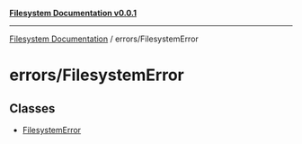 [**Filesystem Documentation v0.0.1**](../../README.md)

***

[Filesystem Documentation](../../modules.md) / errors/FilesystemError

# errors/FilesystemError

## Classes

- [FilesystemError](classes/FilesystemError.md)
